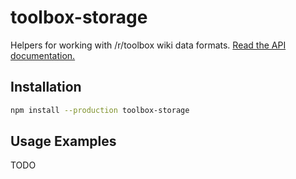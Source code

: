 # toolbox-storage

Helpers for working with /r/toolbox wiki data formats. [Read the API documentation.](https://toolbox-team.github.io/storage/modules/storage.html)

## Installation

```bash
npm install --production toolbox-storage
```

## Usage Examples

TODO

